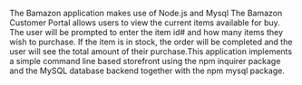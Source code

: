 The Bamazon application makes use of Node.js and Mysql
The Bamazon Customer Portal allows users to view the current items available for buy. The user will be prompted to enter the item id# and how many items they wish to purchase. If the item is in stock, the order will be completed and the user will see the total amount of their purchase.This application implements a simple command line based storefront using the npm inquirer package and the MySQL database backend together with the npm mysql package.   